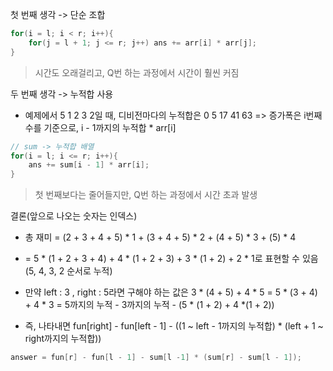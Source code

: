 첫 번째 생각 -> 단순 조합

```c
for(i = l; i < r; i++){
    for(j = l + 1; j <= r; j++) ans += arr[i] * arr[j];
}
```

> 시간도 오래걸리고, Q번 하는 과정에서 시간이 훨씬 커짐

두 번째 생각 -> 누적합 사용

- 예제에서 5 1 2 3 2일 때, 디비전마다의 누적합은 0 5 17 41 63 => 증가폭은 i번째 수를 기준으로, i - 1까지의 누적합 * arr[i]

```c
// sum -> 누적합 배열
for(i = l; i <= r; i++){
    ans += sum[i - 1] * arr[i];
}
```

> 첫 번째보다는 줄어들지만, Q번 하는 과정에서 시간 초과 발생

 결론(앞으로 나오는 숫자는 인덱스)

 - 총 재미 = (2 + 3 + 4 + 5) * 1 + (3 + 4 + 5) * 2 + (4 + 5) * 3 + (5) * 4

 - = 5 * (1 + 2 + 3 + 4) + 4 * (1 + 2 + 3) + 3 * (1 + 2) + 2 * 1로 표현할 수 있음(5, 4, 3, 2 순서로 누적)

 - 만약 left : 3 , right : 5라면 구해야 하는 값은 3 * (4 + 5) + 4 * 5 = 5 * (3 + 4) + 4 * 3 = 5까지의 누적 - 3까지의 누적 - (5 * (1 + 2) + 4 *(1 + 2))

 - 즉, 나타내면 fun[right] - fun[left - 1] - ((1 ~ left - 1까지의 누적합) * (left + 1 ~ right까지의 누적합))

 ```c
 answer = fun[r] - fun[l - 1] - sum[l -1] * (sum[r] - sum[l - 1]);
 ```